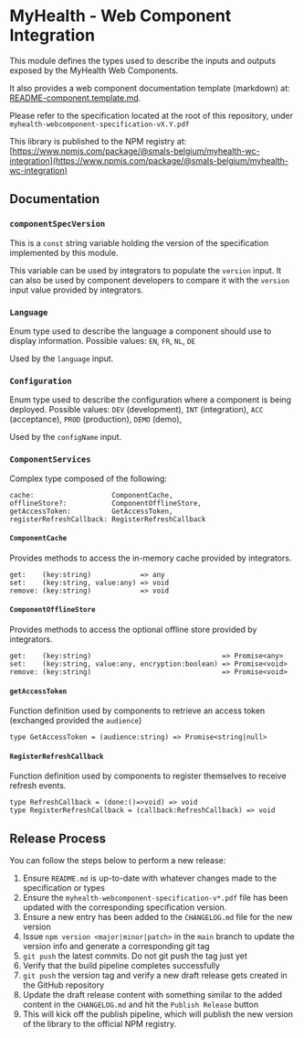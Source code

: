 # MyHealth - Web Component Integration

This module defines the types used to describe the inputs and outputs exposed by the MyHealth Web Components.

It also provides a web component documentation template (markdown) at: [README-component.template.md](README-component.template.md).

Please refer to the specification located at the root of this repository, under `myhealth-webcomponent-specification-vX.Y.pdf`

This library is published to the NPM registry at: [https://www.npmjs.com/package/@smals-belgium/myhealth-wc-integration](https://www.npmjs.com/package/@smals-belgium/myhealth-wc-integration)


## Documentation

### `componentSpecVersion`

This is a `const` string variable holding the version of the specification implemented by this module.

This variable can be used by integrators to populate the `version` input.
It can also be used by component developers to compare it with the `version` input value provided by integrators.


### `Language`

Enum type used to describe the language a component should use to display information. Possible values: `EN`, `FR`, `NL`, `DE`

Used by the `language` input.


### `Configuration`

Enum type used to describe the configuration where a component is being deployed. Possible values: `DEV` (development), `INT` (integration), `ACC` (acceptance), `PROD` (production), `DEMO` (demo), 

Used by the `configName` input.


### `ComponentServices`

Complex type composed of the following:

```
cache:                   ComponentCache,
offlineStore?:           ComponentOfflineStore,
getAccessToken:          GetAccessToken,
registerRefreshCallback: RegisterRefreshCallback
```

#### `ComponentCache`

Provides methods to access the in-memory cache provided by integrators.

```
get:    (key:string)            => any
set:    (key:string, value:any) => void
remove: (key:string)            => void
```


#### `ComponentOfflineStore`

Provides methods to access the optional offline store provided by integrators.

```
get:    (key:string)                                => Promise<any>
set:    (key:string, value:any, encryption:boolean) => Promise<void>
remove: (key:string)                                => Promise<void>
```

#### `getAccessToken`

Function definition used by components to retrieve an access token (exchanged provided the `audience`)

```
type GetAccessToken = (audience:string) => Promise<string|null>
```


#### `RegisterRefreshCallback`

Function definition used by components to register themselves to receive refresh events.

```
type RefreshCallback = (done:()=>void) => void
type RegisterRefreshCallback = (callback:RefreshCallback) => void
```


## Release Process

You can follow the steps below to perform a new release:

1. Ensure `README.md` is up-to-date with whatever changes made to the specification or types
2. Ensure the `myhealth-webcomponent-specification-v*.pdf` file has been updated with the corresponding specification version.
3. Ensure a new entry has been added to the `CHANGELOG.md` file for the new version
4. Issue `npm version <major|minor|patch>` in the `main` branch to update the version info and generate a corresponding git tag
5. `git push` the latest commits. Do not git push the tag just yet
6. Verify that the build pipeline completes successfully
7. `git push` the version tag and verify a new draft release gets created in the GitHub repository
8. Update the draft release content with something similar to the added content in the `CHANGELOG.md` and hit the `Publish Release` button
9. This will kick off the publish pipeline, which will publish the new version of the library to the official NPM registry.
